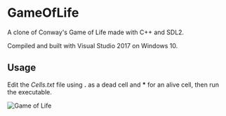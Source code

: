 # GameOfLife

A clone of Conway's Game of Life made with C++ and SDL2.

Compiled and built with Visual Studio 2017 on Windows 10.

## Usage

Edit the *Cells.txt* file using **.** as a dead cell and **\*** for an alive cell, then run the executable.

![Game of Life](https://i.imgur.com/qq29h0b.png)